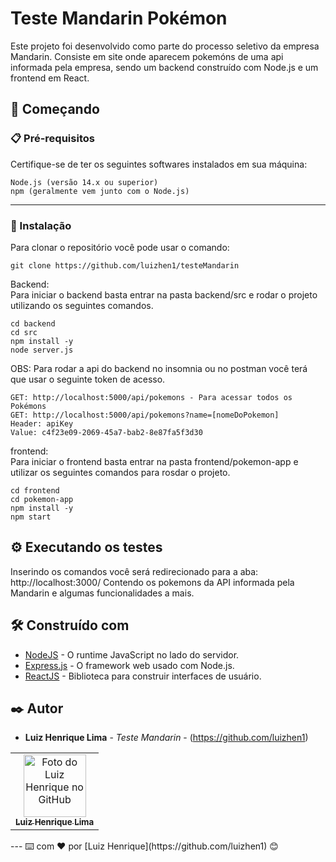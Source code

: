 # Teste Mandarin Pokémon

Este projeto foi desenvolvido como parte do processo seletivo da empresa Mandarin. Consiste em site onde aparecem pokemóns de uma api informada pela empresa, sendo um backend construído com Node.js e um frontend em React.

## 🚀 Começando  

### 📋 Pré-requisitos

Certifique-se de ter os seguintes softwares instalados em sua máquina:

`Node.js (versão 14.x ou superior)`  
`npm (geralmente vem junto com o Node.js)`  
***

### 🔧 Instalação

Para clonar o repositório você pode usar o comando:   
```
git clone https://github.com/luizhen1/testeMandarin
```  

Backend:  
Para iniciar o backend basta entrar na pasta backend/src e rodar o projeto utilizando os seguintes comandos.  
```
cd backend  
cd src  
npm install -y  
node server.js
```

OBS: Para rodar a api do backend no insomnia ou no postman você terá que usar o seguinte token de acesso.  

`GET: http://localhost:5000/api/pokemons - Para acessar todos os Pokémons`   
`GET: http://localhost:5000/api/pokemons?name=[nomeDoPokemon]`  
`Header: apiKey`   
`Value: c4f23e09-2069-45a7-bab2-8e87fa5f3d30`      

frontend:  
Para iniciar o frontend basta entrar na pasta frontend/pokemon-app e utilizar os seguintes comandos para rosdar o projeto.  
```
cd frontend  
cd pokemon-app  
npm install -y  
npm start
```

## ⚙️ Executando os testes

Inserindo os comandos você será redirecionado para a aba: http://localhost:3000/ 
Contendo os pokemons da API informada pela Mandarin e algumas funcionalidades a mais.


## 🛠️ Construído com

* [NodeJS](https://nodejs.org/pt) - O runtime JavaScript no lado do servidor.
* [Express.js](https://expressjs.com/pt-br/) - O framework web usado com Node.js.
* [ReactJS](https://pt-br.legacy.reactjs.org/) - Biblioteca para construir interfaces de usuário.

## ✒️ Autor

* **Luiz Henrique Lima** - *Teste Mandarin* - (https://github.com/luizhen1)
<table>
  <tr>
    <td align="center">
      <a href="https://github.com/luizhen1" title="Visitar o perfil">
        <img src="https://avatars.githubusercontent.com/u/124401897?s=400&u=b6ea6a62ca9e4595fa499db046a07f91d0d6922e&v=4" width="100px;" alt="Foto do Luiz Henrique no GitHub"/><br>
        <sub>
          <b>Luiz Henrique Lima</b>
        </sub>
      </a>
    </td>
  </tr>
</table>
---
⌨️ com ❤️ por [Luiz Henrique](https://github.com/luizhen1) 😊
